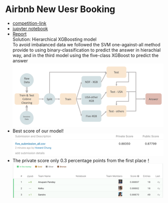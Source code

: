 # Airbnb New Uesr Booking
* [competition-link](https://www.kaggle.com/c/airbnb-recruiting-new-user-bookings)
* [jupyter notebook](./Airbnb.ipynb)<br>
* [Report](./report.pdf)<br>
Solution: Hierarchical XGBoosting model <br>
To avoid imbalanced data we followed the SVM one-against-all method provide to using binary-classification to predict the answer in hierachial way, and in the third model using the five-class XGBoost to predict the answer 
![img](./model_structure.png)
* Best score of our model!
![img](./score.png)
* The private score only 0.3 percentage points from the first place！
![img](./ranking.png)
